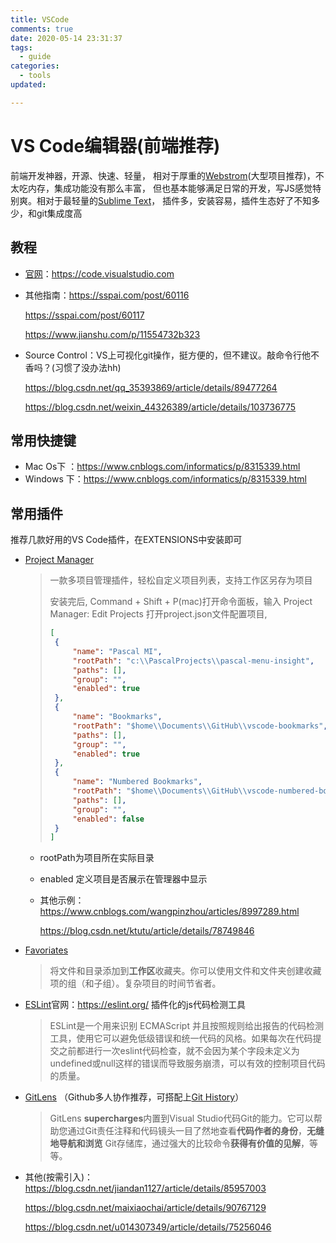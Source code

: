 ```yaml
---
title: VSCode
comments: true
date: 2020-05-14 23:31:37
tags:
  - guide
categories: 
  - tools
updated:

---
```


# VS Code编辑器(前端推荐)

前端开发神器，开源、快速、轻量， 相对于厚重的[Webstrom](https://www.jetbrains.com/webstorm/)(大型项目推荐)，不太吃内存，集成功能没有那么丰富， 但也基本能够满足日常的开发，写JS感觉特别爽。相对于最轻量的[Sublime Text](https://www.sublimetext.com/)， 插件多，安装容易，插件生态好了不知多少，和git集成度高

<!-- more -->

## 教程

- [官网](https://code.visualstudio.com)：<https://code.visualstudio.com>

- 其他指南：<https://sspai.com/post/60116>

  <https://sspai.com/post/60117>

  <https://www.jianshu.com/p/11554732b323>

- Source Control：VS上可视化git操作，挺方便的，但不建议。敲命令行他不香吗？(习惯了没办法hh)

  <https://blog.csdn.net/qq_35393869/article/details/89477264>

  <https://blog.csdn.net/weixin_44326389/article/details/103736775>

## 常用快捷键

- Mac Os下 ：<https://www.cnblogs.com/informatics/p/8315339.html>
- Windows 下：<https://www.cnblogs.com/informatics/p/8315339.html>

## 常用插件

推荐几款好用的VS Code插件，在EXTENSIONS中安装即可

- [Project Manager](https://marketplace.visualstudio.com/items?itemName=alefragnani.project-manager)

  > 一款多项目管理插件，轻松自定义项目列表，支持工作区另存为项目
  >
  > 安装完后, Command + Shift + P(mac)打开命令面板，输入 Project Manager: Edit Projects 打开project.json文件配置项目,  
  >
  > ```json
  > [
  >  {
  >      "name": "Pascal MI",
  >      "rootPath": "c:\\PascalProjects\\pascal-menu-insight",
  >      "paths": [],
  >      "group": "",
  >      "enabled": true
  >  },
  >  {
  >      "name": "Bookmarks",
  >      "rootPath": "$home\\Documents\\GitHub\\vscode-bookmarks",
  >      "paths": [],
  >      "group": "",
  >      "enabled": true
  >  },
  >  {
  >      "name": "Numbered Bookmarks",
  >      "rootPath": "$home\\Documents\\GitHub\\vscode-numbered-bookmarks",
  >      "paths": [],
  >      "group": "",
  >      "enabled": false
  >  }
  > ]
  > ```

  - rootPath为项目所在实际目录

  - enabled 定义项目是否展示在管理器中显示

  - 其他示例：<https://www.cnblogs.com/wangpinzhou/articles/8997289.html>

    <https://blog.csdn.net/ktutu/article/details/78749846>

- [Favoriates](https://marketplace.visualstudio.com/items?itemName=kdcro101.favorites)

  > 将文件和目录添加到**工作区**收藏夹。你可以使用文件和文件夹创建收藏项的组（和子组）。复杂项目的时间节省者。

- [ESLint](https://marketplace.visualstudio.com/items?itemName=dbaeumer.vscode-eslint)官网：<https://eslint.org/>    插件化的js代码检测工具

  > ESLint是一个用来识别 ECMAScript 并且按照规则给出报告的代码检测工具，使用它可以避免低级错误和统一代码的风格。如果每次在代码提交之前都进行一次eslint代码检查，就不会因为某个字段未定义为undefined或null这样的错误而导致服务崩溃，可以有效的控制项目代码的质量。

- [GitLens](https://marketplace.visualstudio.com/items?itemName=eamodio.gitlens)    （Github多人协作推荐，可搭配上[Git History](https://marketplace.visualstudio.com/items?itemName=donjayamanne.githistory)）

  > GitLens **supercharges**内置到Visual Studio代码Git的能力。它可以帮助您通过Git责任注释和代码镜头一目了然地查看**代码作者的身份**，**无缝地导航和浏览** Git存储库，通过强大的比较命令**获得有价值的见解**，等等。 

- 其他(按需引入)：<https://blog.csdn.net/jiandan1127/article/details/85957003>

  https://blog.csdn.net/maixiaochai/article/details/90767129

  https://blog.csdn.net/u014307349/article/details/75256046
